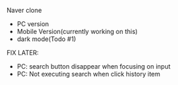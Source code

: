Naver clone 

- PC version
- Mobile Version(currently working on this)
- dark mode(Todo #1)
  
  


FIX LATER:
- PC: search button disappear when focusing on input
- PC: Not executing search when click history item
